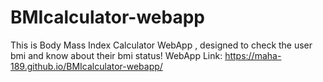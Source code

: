 # BMIcalculator-webapp
This is Body Mass Index Calculator WebApp , designed to check the user bmi and know about their bmi status!
WebApp Link: https://maha-189.github.io/BMIcalculator-webapp/
